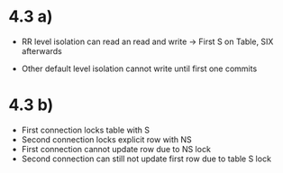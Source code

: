 # 4.3 a)

- RR level isolation can read an read and write
    -> First S on Table, SIX afterwards

- Other default level isolation cannot write until first one commits


# 4.3 b)
- First connection locks table with S
- Second connection locks explicit row with NS
- First connection cannot update row due to NS lock
- Second connection can still not update first row due to table S lock
